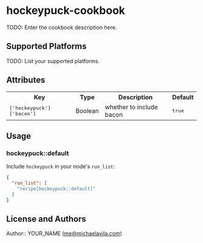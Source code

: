 # hockeypuck-cookbook

TODO: Enter the cookbook description here.

## Supported Platforms

TODO: List your supported platforms.

## Attributes

<table>
  <tr>
    <th>Key</th>
    <th>Type</th>
    <th>Description</th>
    <th>Default</th>
  </tr>
  <tr>
    <td><tt>['hockeypuck']['bacon']</tt></td>
    <td>Boolean</td>
    <td>whether to include bacon</td>
    <td><tt>true</tt></td>
  </tr>
</table>

## Usage

### hockeypuck::default

Include `hockeypuck` in your node's `run_list`:

```json
{
  "run_list": [
    "recipe[hockeypuck::default]"
  ]
}
```

## License and Authors

Author:: YOUR_NAME (<me@michaelavila.com>)
